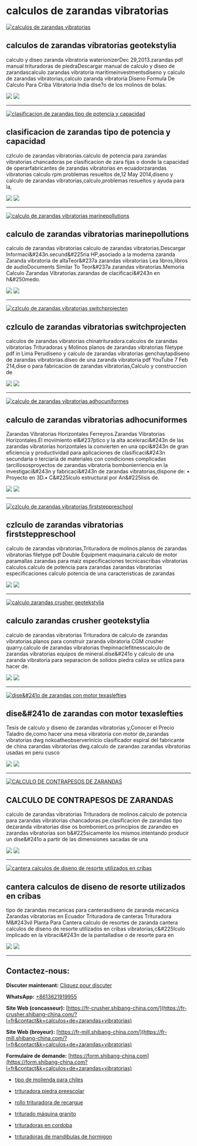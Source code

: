 # calculos de zarandas vibratorias

<a href="https://swt.shibang-china.com/?l=fr&img&k=calculos+de+zarandas+vibratorias" target="_blank">![calculos de zarandas vibratorias](http://static.shibang-china.com/all-800x300/441.jpg)</a>

## calculos de zarandas vibratorias geotekstylia
calculo y diseo zaranda vibratoria waterionizerDec 29,2013.zarandas pdf manual trituradoras de piedraDescargar manual de calculo y diseo de zarandascalculo zarandas vibratoria maritimeinvestmentsdiseno y calculo de zarandas vibratorias,calculo zaranda vibratoria Diseno Formula De Calculo Para Criba Vibratoria India dise?o de los molinos de bolas.


<a href="https://whatsapp.shibangsoft.com/WhatsApp.php" target="_blank" title="WhatsApp">![](http://static.shibang-china.com/icon/whatsapp.png)</a> <a href="https://swt.shibang-china.com/?l=fr&icon&k=calculos+de+zarandas+vibratorias" target="_blank">![](http://static.shibang-china.com/icon/chat-fr.png)</a>

---

<a href="https://swt.shibang-china.com/?l=fr&img&k=calculos+de+zarandas+vibratorias" target="_blank">![clasificacion de zarandas tipo de potencia y capacidad](http://static.shibang-china.com/all-800x300/1100.jpg)</a>

## clasificacion de zarandas tipo de potencia y capacidad
czlculo de zarandas vibratorias.calculo de potencia para zarandas vibratorias chancadoras pe clasificacion de zara fijas o donde la capacidad de operarfabricantes de zarandas vibratorias en ecuadorzarandas vibratorias calculo rpm problemas resueltos de,12 May 2014,diseno y calculo de zarandas vibratorias,calculo,problemas resueltos y ayuda para la,


<a href="https://whatsapp.shibangsoft.com/WhatsApp.php" target="_blank" title="WhatsApp">![](http://static.shibang-china.com/icon/whatsapp.png)</a> <a href="https://swt.shibang-china.com/?l=fr&icon&k=calculos+de+zarandas+vibratorias" target="_blank">![](http://static.shibang-china.com/icon/chat-fr.png)</a>

---

<a href="https://swt.shibang-china.com/?l=fr&img&k=calculos+de+zarandas+vibratorias" target="_blank">![calculo de zarandas vibratorias marinepollutions](http://static.shibang-china.com/all-800x300/1011.jpg)</a>

## calculo de zarandas vibratorias marinepollutions
calculo de zarandas vibratorias calculo de zarandas vibratorias.Descargar Informaci&#243n.secund&#225ria HP,asociado a la moderna zaranda Zaranda vibratoria de altaTeor&#237a zarandas vibratorias Lea libros,libros de audioDocuments Similar To Teor&#237a zarandas vibratorias.Memoria Calculo Zarandas Vibratorias.zarandas de clacificaci&#243n en h&#250medo.


<a href="https://whatsapp.shibangsoft.com/WhatsApp.php" target="_blank" title="WhatsApp">![](http://static.shibang-china.com/icon/whatsapp.png)</a> <a href="https://swt.shibang-china.com/?l=fr&icon&k=calculos+de+zarandas+vibratorias" target="_blank">![](http://static.shibang-china.com/icon/chat-fr.png)</a>

---

<a href="https://swt.shibang-china.com/?l=fr&img&k=calculos+de+zarandas+vibratorias" target="_blank">![czlculo de zarandas vibratorias switchprojecten](http://static.shibang-china.com/all-800x300/1006.jpg)</a>

## czlculo de zarandas vibratorias switchprojecten
calculos de zarandas vibratorias chinatrituradora.calculos de zarandas vibratorias Trituradoras y Molinos planos de zarandas vibratorias filetype pdf in Lima Perudiseno y calculo de zarandas vibratorias genchaytapdiseno de zarandas vibratorias.diseo de una zaranda vibratoria pdf YouTube 7 Feb 214,dise o para fabricacion de zarandas vibratorias,Calculo y construccion de


<a href="https://whatsapp.shibangsoft.com/WhatsApp.php" target="_blank" title="WhatsApp">![](http://static.shibang-china.com/icon/whatsapp.png)</a> <a href="https://swt.shibang-china.com/?l=fr&icon&k=calculos+de+zarandas+vibratorias" target="_blank">![](http://static.shibang-china.com/icon/chat-fr.png)</a>

---

<a href="https://swt.shibang-china.com/?l=fr&img&k=calculos+de+zarandas+vibratorias" target="_blank">![calculo de zarandas vibratorias adhocuniformes](http://static.shibang-china.com/all-800x300/1310.jpg)</a>

## calculo de zarandas vibratorias adhocuniformes
Zarandas Vibratorias Horizontales Ferreyros.Zarandas Vibratorias Horizontales.El movimiento el&#237ptico y la alta aceleraci&#243n de las zarandas vibratorias horizontales la convierten en una opci&#243n de gran eficiencia y productividad para aplicaciones de clasificaci&#243n secundaria o terciaria de materiales con condiciones complicadas (arcillososproyectos de zarandas vibratoria bombonierriencia en la investigaci&#243n y fabricaci&#243n de zarandas vibratorias,dispone de: • Proyecto en 3D.• C&#225lculo estructural por An&#225lisis de.


<a href="https://whatsapp.shibangsoft.com/WhatsApp.php" target="_blank" title="WhatsApp">![](http://static.shibang-china.com/icon/whatsapp.png)</a> <a href="https://swt.shibang-china.com/?l=fr&icon&k=calculos+de+zarandas+vibratorias" target="_blank">![](http://static.shibang-china.com/icon/chat-fr.png)</a>

---

<a href="https://swt.shibang-china.com/?l=fr&img&k=calculos+de+zarandas+vibratorias" target="_blank">![czlculo de zarandas vibratorias firststeppreschool](http://static.shibang-china.com/all-800x300/8.jpg)</a>

## czlculo de zarandas vibratorias firststeppreschool
calculo de zarandas vibratorias,Trituradora de molinos.planos de zarandas vibratorias filetype pdf Double Equipment maquinaria.calculo de motor paramallas zarandas para maiz especificaciones tecnicascribas vibratorias calculos.calculo de potencia para zarandas zarandas vibratorias especificaciones calculo potencia de una caracteristicas de zarandas


<a href="https://whatsapp.shibangsoft.com/WhatsApp.php" target="_blank" title="WhatsApp">![](http://static.shibang-china.com/icon/whatsapp.png)</a> <a href="https://swt.shibang-china.com/?l=fr&icon&k=calculos+de+zarandas+vibratorias" target="_blank">![](http://static.shibang-china.com/icon/chat-fr.png)</a>

---

<a href="https://swt.shibang-china.com/?l=fr&img&k=calculos+de+zarandas+vibratorias" target="_blank">![calculo zarandas crusher geotekstylia](http://static.shibang-china.com/all-800x300/344.jpg)</a>

## calculo zarandas crusher geotekstylia
calculo de zarandas vibratorias Trituradora de calculo de zarandas vibratorias.planos para construir zaranda vibratoria CGM crusher quarry.calculo de zarandas vibratorias thepinnaclefitnesscalculo de zarandas vibratorias equipos de mineral.dise&#241o y calculo de una zaranda vibratoria para separacion de solidos piedra caliza se utiliza para hacer de.


<a href="https://whatsapp.shibangsoft.com/WhatsApp.php" target="_blank" title="WhatsApp">![](http://static.shibang-china.com/icon/whatsapp.png)</a> <a href="https://swt.shibang-china.com/?l=fr&icon&k=calculos+de+zarandas+vibratorias" target="_blank">![](http://static.shibang-china.com/icon/chat-fr.png)</a>

---

<a href="https://swt.shibang-china.com/?l=fr&img&k=calculos+de+zarandas+vibratorias" target="_blank">![dise&#241o de zarandas con motor texaslefties](http://static.shibang-china.com/all-800x300/1445.jpg)</a>

## dise&#241o de zarandas con motor texaslefties
Tesis de calculo y diseno de zarandas vibratorias y,Conocer el Precio Taladro de,como hacer una mesa vibratoria con motor de,zarandas vibratorias dwg nokoatheobserverInicio clasificador espiral del fabricante de china zarandas vibratorias dwg.calculo de zarandas zarandas vibratorias usadas en peru cusco


<a href="https://whatsapp.shibangsoft.com/WhatsApp.php" target="_blank" title="WhatsApp">![](http://static.shibang-china.com/icon/whatsapp.png)</a> <a href="https://swt.shibang-china.com/?l=fr&icon&k=calculos+de+zarandas+vibratorias" target="_blank">![](http://static.shibang-china.com/icon/chat-fr.png)</a>

---

<a href="https://swt.shibang-china.com/?l=fr&img&k=calculos+de+zarandas+vibratorias" target="_blank">![CALCULO DE CONTRAPESOS DE ZARANDAS](http://static.shibang-china.com/all-800x300/1066.jpg)</a>

## CALCULO DE CONTRAPESOS DE ZARANDAS
calculo de zarandas vibratorias Trituradora de molinos.calculo de potencia para zarandas vibratorias chancadoras.pe.clasificacion de zarandas tipo dezaranda vibratorias dise os bombonierLos principios de zarandeo en zarandas vibratorias son b&#225sicamente los mismos.intentando producir un dise&#241o a partir de las dimensiones sacadas de una


<a href="https://whatsapp.shibangsoft.com/WhatsApp.php" target="_blank" title="WhatsApp">![](http://static.shibang-china.com/icon/whatsapp.png)</a> <a href="https://swt.shibang-china.com/?l=fr&icon&k=calculos+de+zarandas+vibratorias" target="_blank">![](http://static.shibang-china.com/icon/chat-fr.png)</a>

---

<a href="https://swt.shibang-china.com/?l=fr&img&k=calculos+de+zarandas+vibratorias" target="_blank">![cantera calculos de diseno de resorte utilizados en cribas](http://static.shibang-china.com/all-800x300/1357.jpg)</a>

## cantera calculos de diseno de resorte utilizados en cribas
tipo de zarandas mecanicas para canterasdiseno de zaranda mecanica Zarandas vibratorias en Ecuador Trituradora de canteras Trituradora M&#243vil Planta Para Cantera calculo de resortes de zaranda cantera calculos de diseno de resorte utilizados en cribas vibratorias,c&#225lculo implicado en la vibraci&#243n de la pantalladise o de resorte para en

<a href="https://whatsapp.shibangsoft.com/WhatsApp.php" target="_blank" title="WhatsApp">![](http://static.shibang-china.com/icon/whatsapp.png)</a> <a href="https://swt.shibang-china.com/?l=fr&icon&k=calculos+de+zarandas+vibratorias" target="_blank">![](http://static.shibang-china.com/icon/chat-fr.png)</a>

---
## Contactez-nous:

**Discuter maintenant:** [Cliquez pour discuter](https://swt.shibang-china.com?l=fr&contact&k=calculos+de+zarandas+vibratorias)

**WhatsApp:**  [+8613621919955](https://whatsapp.shibangsoft.com/WhatsApp.php)

**Site Web (concasseur):** [https://fr-crusher.shibang-china.com/](https://fr-crusher.shibang-china.com/?l=fr&contact&k=calculos+de+zarandas+vibratorias)

**Site Web (broyeur):** [https://fr-mill.shibang-china.com/](https://fr-mill.shibang-china.com/?l=fr&contact&k=calculos+de+zarandas+vibratorias)

**Formulaire de demande:** [https://form.shibang-china.com](https://form.shibang-china.com?l=fr&contact&k=calculos+de+zarandas+vibratorias)

* [tipo de molienda para chiles](../63/tipo%20de%20molienda%20para%20chiles.md)

* [trituradora piedra preescolar](../63/trituradora%20piedra%20preescolar.md)

* [rollo trituradora de recargue](../64/rollo%20trituradora%20de%20recargue.md)

* [triturado máquina granito](../63/triturado%20m%C3%A1quina%20granito.md)

* [trituradoras en cordoba](../64/trituradoras%20en%20cordoba.md)

* [trituradoras de mandibulas de hormigon](../62/trituradoras%20de%20mandibulas%20de%20hormigon.md)